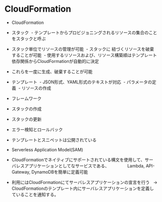 # CloudFormation

- CloudFormation
 - スタック
  - テンプレートからプロビジョニングされるリソースの集合のことをスタックと呼ぶ
  - スタック単位でリソースの管理が可能
  - スタックに 紐づくリソースを破棄することが可能
  - 使用するリソースおよび、リソース構築順はテンプレート依存関係からCloudFormationが自動的に決定
 - これらを一度に生成、破棄することが可能
 
- テンプレート
  - JSON形式、YAML形式のテキストが対応
  - パラメータの定義
  - リソースの作成
 
- フレームワーク
 - スタックの作成
 - スタックの更新
 - エラー検知とロールバック
  
- テンプレートとスニペットは公開されている

- Serverless Application Model(SAM)
 - CloudFormationでネイティブにサポートされている構文を使用して、サーバレスアプリケーションとしてなサービスである、
 　　　　Lambda, API-Gateway, DynamoDBを簡単に定義可能
 - 利用にはCloudFormationにてサーバレスアプリケーションの宣言を行う
   -> CloudFormationのテンプレート内にサーバレスアプリケーションを定義していることを通知する。
